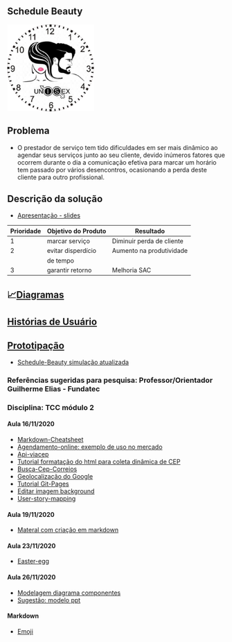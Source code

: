 ## Schedule Beauty
<img src="/prototipo_html/logoSchedule.png" width="200" height="200">

## Problema
 - O prestador de serviço tem tido dificuldades em ser mais dinâmico ao agendar seus serviços junto ao seu cliente, devido inúmeros fatores que ocorrem durante o dia a comunicação efetiva para marcar um horário tem passado por vários desencontros, ocasionando a perda deste cliente para outro profissional.

## Descrição da solução

 * [Apresentação - slides](https://docs.google.com/presentation/d/1L7abRvBpME2A8kKSIExrmsOxsvnbWI3zhwxoRoPVKcw/edit?usp=sharing)
 
| Prioridade |Objetivo do Produto | Resultado               |
|------------|--------------------|-------------------------|
|     1      |marcar serviço      |Diminuir perda de cliente|
|     2      |evitar disperdício  |Aumento na produtividade |
|            |de tempo            |                         |
|     3      |garantir retorno    |Melhoria SAC             |

## :chart_with_upwards_trend:[Diagramas](/doc/tecnica/README.md) 


## [Histórias de Usuário](/doc/historia_usuario/README.md)

## [Prototipação](/doc/prototipacao/README.md)
 * [Schedule-Beauty simulação atualizada](https://gracetorresleite.github.io/template-fundatec-tcc-ScheduleBeauty/prototipo_html/index.html)

### Referências sugeridas para pesquisa: Professor/Orientador  Guilherme Elias - Fundatec  
### Disciplina: TCC módulo 2

 #### Aula 16/11/2020
 * [Markdown-Cheatsheet](https://github.com/adam-p/markdown-here/wiki/Markdown-Cheatsheet)
 * [Agendamento-online: exemplo de uso no mercado](https://www.qodbarbershop.com/agendamento-online/)
 * [Api-viacep](https://viacep.com.br/exemplo/javascript/)
 * [Tutorial formatação do html para coleta dinâmica de CEP](https://velhobit.com.br/programacao/carregando-cep-cidades-dinamicamente.html)
 * [Busca-Cep-Correios](https://buscacep.correios.com.br/app/endereco/index.php)
 * [Geolocalização do Google](http://www.linhadecodigo.com.br/artigo/3653/usando-geolocalizacao-com-html5.aspx)
 * [Tutorial Git-Pages](https://blog.paulagrangeiro.com.br/hospedando-sites-gratuitamente-com-o-github-pages-284aa643db14)
 * [Editar imagem background](https://www.remove.bg/)
 * [User-story-mapping](https://plan.io/blog/user-story-mapping/)
 
 #### Aula 19/11/2020
  * [Materal com criação em markdown](https://developers.umov.me/)
  
  #### Aula 23/11/2020
   * [Easter-egg](https://tecnoblog.net/325861/o-que-e-easter-egg/)
   
  #### Aula 26/11/2020
   * [Modelagem diagrama componentes](https://docs.google.com/document/d/18kiLwILs4GDuEw76dQkWiDkE3cks2yefb4HAdTKFsu8/edit?usp=sharing)
   * [Sugestão: modelo ppt](https://docs.google.com/presentation/d/1SG4QoJ9eoAmBVyjYe-EdgtUrDHuvtxE7vkNeuRsFSEo/edit#slide=id.ga3234027fe_0_125)
   
  #### Markdown
   * [Emoji](https://gist.github.com/rxaviers/7360908#file-gistfile1-md)

